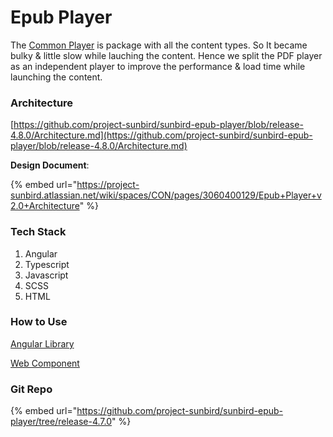 # Epub Player

The [Common Player](common-player/) is package with all the content types. So It became bulky & little slow while lauching the content. Hence we split the PDF player as an independent player to improve the performance & load time while launching the content.



### Architecture

[https://github.com/project-sunbird/sunbird-epub-player/blob/release-4.8.0/Architecture.md](https://github.com/project-sunbird/sunbird-epub-player/blob/release-4.8.0/Architecture.md)

**Design Document**:

{% embed url="https://project-sunbird.atlassian.net/wiki/spaces/CON/pages/3060400129/Epub+Player+v2.0+Architecture" %}

### Tech Stack

1. Angular&#x20;
2. Typescript
3. Javascript
4. SCSS
5. HTML

### How to Use

&#x20;[Angular Library](https://github.com/project-sunbird/sunbird-epub-player/tree/release-4.8.0#getting-started)&#x20;

[Web Component](https://github.com/project-sunbird/sunbird-epub-player/tree/release-4.8.0#use-as-web-components)

### Git Repo

{% embed url="https://github.com/project-sunbird/sunbird-epub-player/tree/release-4.7.0" %}
